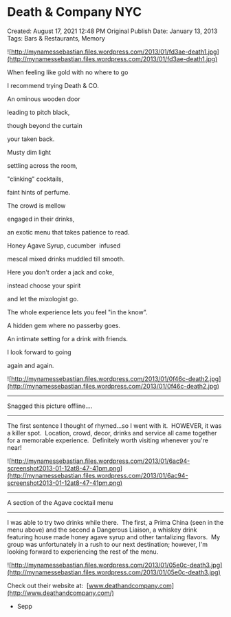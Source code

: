 # Death & Company NYC

Created: August 17, 2021 12:48 PM
Original Publish Date: January 13, 2013
Tags: Bars & Restaurants, Memory

![http://mynamessebastian.files.wordpress.com/2013/01/fd3ae-death1.jpg](http://mynamessebastian.files.wordpress.com/2013/01/fd3ae-death1.jpg)

When feeling like gold with no where to go

I recommend trying Death & CO.

An ominous wooden door

leading to pitch black,

though beyond the curtain

your taken back.

Musty dim light

settling across the room,

"clinking" cocktails,

faint hints of perfume.

The crowd is mellow

engaged in their drinks,

an exotic menu that takes patience to read.

Honey Agave Syrup, cucumber  infused

mescal mixed drinks muddled till smooth.

Here you don't order a jack and coke,

instead choose your spirit

and let the mixologist go.

The whole experience lets you feel "in the know".

A hidden gem where no passerby goes.

An intimate setting for a drink with friends.

I look forward to going

again and again.

![http://mynamessebastian.files.wordpress.com/2013/01/0f46c-death2.jpg](http://mynamessebastian.files.wordpress.com/2013/01/0f46c-death2.jpg)

---

Snagged this picture offline....

---

The first sentence I thought of rhymed...so I went with it.  HOWEVER, it was a killer spot.  Location, crowd, decor, drinks and service all came together for a memorable experience.  Definitely worth visiting whenever you're near!

![http://mynamessebastian.files.wordpress.com/2013/01/6ac94-screenshot2013-01-12at8-47-41pm.png](http://mynamessebastian.files.wordpress.com/2013/01/6ac94-screenshot2013-01-12at8-47-41pm.png)

---

A section of the Agave cocktail menu

---

I was able to try two drinks while there.  The first, a Prima China (seen in the menu above) and the second a Dangerous Liaison, a whiskey drink featuring house made honey agave syrup and other tantalizing flavors.  My group was unfortunately in a rush to our next destination; however, I'm looking forward to experiencing the rest of the menu.

![http://mynamessebastian.files.wordpress.com/2013/01/05e0c-death3.jpg](http://mynamessebastian.files.wordpress.com/2013/01/05e0c-death3.jpg)

Check out their website at:  [www.deathandcompany.com](http://www.deathandcompany.com/)

- Sepp